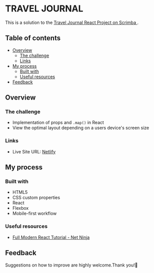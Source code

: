 # TRAVEL JOURNAL

This is a solution to the [Travel Journal React Project on Scrimba ](https://scrimba.com/learn/frontend/solo-project-pro-travel-journal-co74f46f2b22693c5ea577559). 

## Table of contents

- [Overview](#overview)
  - [The challenge](#the-challenge)
  - [Links](#links)
- [My process](#my-process)
  - [Built with](#built-with)
  - [Useful resources](#useful-resources)
- [Feedback](#feedback)

## Overview

### The challenge

- Implementation of props and `.map()` in React
- View the optimal layout depending on a users device's screen size


### Links
<!-- - Solution Scrim: [Scrimba](https://scrimba.com/scrim/cRKyLMCM) -->
- Live Site URL: [Netlify](https://benevolent-dusk-df409d.netlify.app/)

## My process

### Built with

- HTML5 
- CSS custom properties
- React
- Flexbox
- Mobile-first workflow


### Useful resources

- [Full Modern React Tutorial - Net Ninja](https://www.youtube.com/watch?v=j942wKiXFu8&list=PL4cUxeGkcC9gZD-Tvwfod2gaISzfRiP9d) 


## Feedback
Suggestions on how to improve are highly welcome.Thank you!💜
